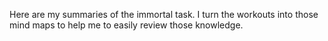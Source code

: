 Here are my summaries of the immortal task.
I turn the workouts into those mind maps to help me to easily review those knowledge.
